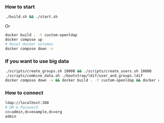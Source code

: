 ### How to start
```bash
./build.sh && ./start.sh
```
Or
```bash
docker build . -t custom-openldap
docker compose up
# Reset docker volumes
docker compose down -v
```

### If you want to use big data

```bash
./scripts/create_groups.sh 10000 && ./scripts/create_users.sh 10000
./scripts/combine_data.sh ./bootstrap/ldif/user_and_groups.ldif
docker compose down -v && docker build . -t custom-openldap && docker compose up
```

### How to connect
```bash
ldap://localhost:388
# DN & Password
cn=admin,dc=example,dc=org
admin
```
